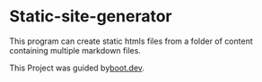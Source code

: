 # Static-site-generator
This program can create static htmls files from a folder of content containing multiple markdown files.

This Project was guided by[boot.dev](https://www.boot.dev).